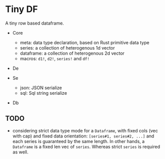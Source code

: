 # Tiny DF

A tiny row based dataframe.

- Core

  - meta: data type declaration, based on Rust primitive data type
  - series: a collection of heterogenous 1d vector
  - dataframe: a collection of heterogenous 2d vector
  - macros: `d1!`, `d2!`, `series!` and `df!`

- De

- Se

  - json: JSON serialize
  - sql: Sql string serialize

- Db

## TODO

- considering strict data type mode for a `Dataframe`, with fixed cols (vec with cap) and fixed data orientation: `[series#1, series#2, ...]` and each series is guaranteed by the same length. In other hands, a `Dataframe` is a fixed len vec of `series`. Whereas strict `series` is required as well.
